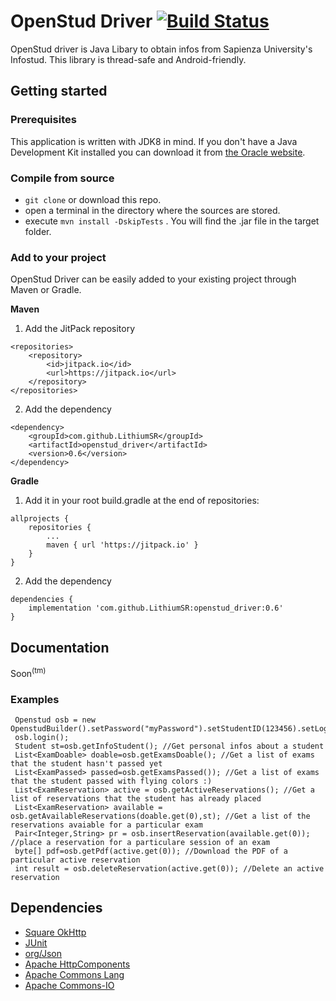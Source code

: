# OpenStud Driver [![Build Status](https://travis-ci.org/LithiumSR/openstud_driver.svg?branch=master)](https://travis-ci.org/LithiumSR/openstud_driver)

OpenStud driver is Java Libary to obtain infos from Sapienza University's Infostud.
This library is thread-safe and Android-friendly.

## Getting started

### Prerequisites
This application is written with JDK8 in mind. If you don't have a Java Development Kit installed you can download it from [the Oracle website](http://www.oracle.com/technetwork/java/javase/downloads/index.html).

### Compile from source
- `git clone` or download this repo.
- open a terminal in the directory where the sources are stored.
- execute `mvn install -DskipTests` . You will find the .jar file in the target folder.

### Add to your project

OpenStud Driver can be easily added to your existing project through Maven or Gradle.

**Maven** 

1) Add the JitPack repository
```
<repositories>
	<repository>
	    <id>jitpack.io</id>
		<url>https://jitpack.io</url>
	</repository>
</repositories>
```
2) Add the dependency
```
<dependency>
    <groupId>com.github.LithiumSR</groupId>
    <artifactId>openstud_driver</artifactId>
    <version>0.6</version>
</dependency>
```

**Gradle** 

1) Add it in your root build.gradle at the end of repositories:
```
allprojects {
    repositories {
        ...
		maven { url 'https://jitpack.io' }
	}
}
```
2) Add the dependency
```
dependencies {
    implementation 'com.github.LithiumSR:openstud_driver:0.6'
}
```


## Documentation

Soon<sup>(tm)</sup>

### Examples
```Logger log = Logger.getLogger("lithium.openstud");
 Openstud osb = new OpenstudBuilder().setPassword("myPassword").setStudentID(123456).setLogger(log).build();
 osb.login();
 Student st=osb.getInfoStudent(); //Get personal infos about a student
 List<ExamDoable> doable=osb.getExamsDoable(); //Get a list of exams that the student hasn't passed yet
 List<ExamPassed> passed=osb.getExamsPassed()); //Get a list of exams that the student passed with flying colors :)
 List<ExamReservation> active = osb.getActiveReservations(); //Get a list of reservations that the student has already placed
 List<ExamReservation> available = osb.getAvailableReservations(doable.get(0),st); //Get a list of the reservations avaiable for a particular exam
 Pair<Integer,String> pr = osb.insertReservation(available.get(0)); //place a reservation for a particulare session of an exam
 byte[] pdf=osb.getPdf(active.get(0)); //Download the PDF of a particular active reservation
 int result = osb.deleteReservation(active.get(0)); //Delete an active reservation
 ```
 
 ## Dependencies
 - [Square OkHttp](https://github.com/square/okhttp)
 - [JUnit](https://github.com/junit-team/junit4)
 - [org/Json](https://github.com/stleary/JSON-java)
 - [Apache HttpComponents](https://hc.apache.org/)
 - [Apache Commons Lang](https://commons.apache.org/proper/commons-lang/)
 - [Apache Commons-IO](https://commons.apache.org/proper/commons-io/)
